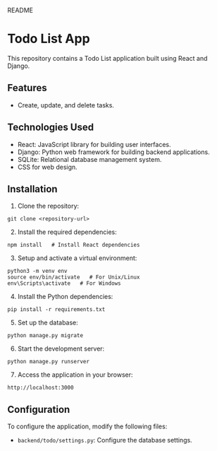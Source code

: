 README

# Todo List App

This repository contains a Todo List application built using React and Django.

## Features

- Create, update, and delete tasks.

## Technologies Used

- React: JavaScript library for building user interfaces.
- Django: Python web framework for building backend applications.
- SQLite: Relational database management system.
- CSS for web design.

## Installation

1. Clone the repository:

```
git clone <repository-url>
```

2. Install the required dependencies:

```
npm install   # Install React dependencies
```

3. Setup and activate a virtual environment:

```
python3 -m venv env
source env/bin/activate   # For Unix/Linux
env\Scripts\activate   # For Windows
```

4. Install the Python dependencies:

```
pip install -r requirements.txt
```

5. Set up the database:

```
python manage.py migrate
```

6. Start the development server:

```
python manage.py runserver
```

7. Access the application in your browser:

```
http://localhost:3000
```

## Configuration

To configure the application, modify the following files:
- `backend/todo/settings.py`: Configure the database settings.
